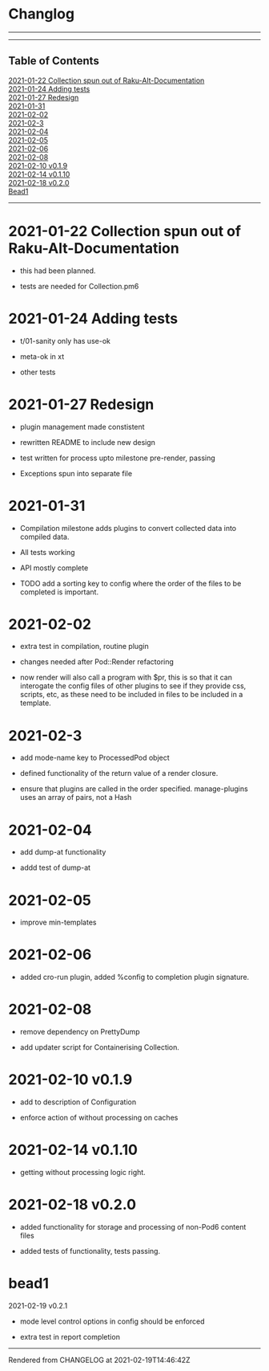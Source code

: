 # Changlog

----
----
## Table of Contents
[2021-01-22 Collection spun out of Raku-Alt-Documentation](#2021-01-22-collection-spun-out-of-raku-alt-documentation)  
[2021-01-24 Adding tests](#2021-01-24-adding-tests)  
[2021-01-27 Redesign](#2021-01-27-redesign)  
[2021-01-31](#2021-01-31)  
[2021-02-02](#2021-02-02)  
[2021-02-3](#2021-02-3)  
[2021-02-04](#2021-02-04)  
[2021-02-05](#2021-02-05)  
[2021-02-06](#2021-02-06)  
[2021-02-08](#2021-02-08)  
[2021-02-10 v0.1.9](#2021-02-10-v019)  
[2021-02-14 v0.1.10](#2021-02-14-v0110)  
[2021-02-18 v0.2.0](#2021-02-18-v020)  
[Bead1](#bead1)  

----
# 2021-01-22 Collection spun out of Raku-Alt-Documentation
*  this had been planned.

*  tests are needed for Collection.pm6

# 2021-01-24 Adding tests
*  t/01-sanity only has use-ok

*  meta-ok in xt

*  other tests

# 2021-01-27 Redesign
*  plugin management made constistent

*  rewritten README to include new design

*  test written for process upto milestone pre-render, passing

*  Exceptions spun into separate file

# 2021-01-31
*  Compilation milestone adds plugins to convert collected data into compiled data.

*  All tests working

*  API mostly complete

*  TODO add a sorting key to config where the order of the files to be completed is important.

# 2021-02-02
*  extra test in compilation, routine plugin

*  changes needed after Pod::Render refactoring

*  now render will also call a program with $pr, this is so that it can interogate the config files of other plugins to see if they provide css, scripts, etc, as these need to be included in files to be included in a template.

# 2021-02-3
*  add mode-name key to ProcessedPod object

*  defined functionality of the return value of a render closure.

*  ensure that plugins are called in the order specified. manage-plugins uses an array of pairs, not a Hash

# 2021-02-04
*  add dump-at functionality

*  addd test of dump-at

# 2021-02-05
*  improve min-templates

# 2021-02-06
*  added cro-run plugin, added %config<completion-options> to completion plugin signature.

# 2021-02-08
*  remove dependency on PrettyDump

*  add updater script for Containerising Collection.

# 2021-02-10 v0.1.9
*  add to description of Configuration

*  enforce action of without processing on caches

# 2021-02-14 v0.1.10
*  getting without processing logic right.

# 2021-02-18 v0.2.0
*  added functionality for storage and processing of non-Pod6 content files

*  added tests of functionality, tests passing.

# bead1

2021-02-19 v0.2.1



*  mode level control options in config should be enforced

*  extra test in report completion





----
Rendered from CHANGELOG at 2021-02-19T14:46:42Z